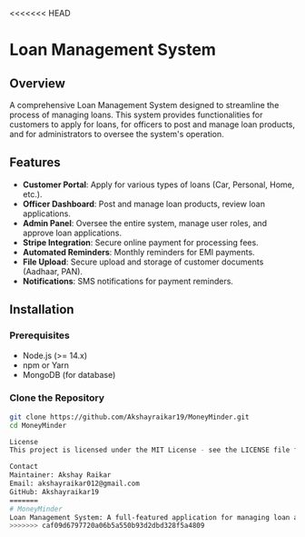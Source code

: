 <<<<<<< HEAD
# Loan Management System

## Overview

A comprehensive Loan Management System designed to streamline the process of managing loans. This system provides functionalities for customers to apply for loans, for officers to post and manage loan products, and for administrators to oversee the system's operation.

## Features

- **Customer Portal**: Apply for various types of loans (Car, Personal, Home, etc.).
- **Officer Dashboard**: Post and manage loan products, review loan applications.
- **Admin Panel**: Oversee the entire system, manage user roles, and approve loan applications.
- **Stripe Integration**: Secure online payment for processing fees.
- **Automated Reminders**: Monthly reminders for EMI payments.
- **File Upload**: Secure upload and storage of customer documents (Aadhaar, PAN).
- **Notifications**: SMS notifications for payment reminders.

## Installation

### Prerequisites

- Node.js (>= 14.x)
- npm or Yarn
- MongoDB (for database)

### Clone the Repository

```bash
git clone https://github.com/Akshayraikar19/MoneyMinder.git
cd MoneyMinder

License
This project is licensed under the MIT License - see the LICENSE file for details.

Contact
Maintainer: Akshay Raikar
Email: akshayraikar012@gmail.com
GitHub: Akshayraikar19
=======
# MoneyMinder
Loan Management System: A full-featured application for managing loan applications, payments, and officer verification. Includes admin panel, loan tracking, payment integration with Stripe, image uploads with Cloudinary, task scheduling with Node Cron.
>>>>>>> caf09d6797720a06b5a550b93d2dbd328f5a4809
